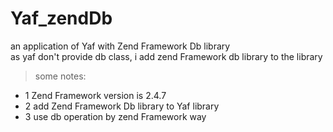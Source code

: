 # Yaf_zendDb
an application of Yaf with Zend Framework Db library    
as yaf don't provide db class, i add zend Framework db library to the library 
>some notes:    

* 1 Zend Framework version is 2.4.7
* 2 add Zend Framework Db library to Yaf library
* 3 use db operation by zend Framework way 

